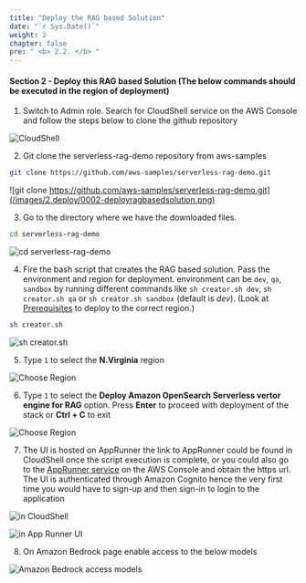 ```yaml
---
title: "Deploy the RAG based Solution"
date: "`r Sys.Date()`"
weight: 2
chapter: false
pre: " <b> 2.2. </b> "
---
```


#### Section 2 - Deploy this RAG based Solution (The below commands should be executed in the region of deployment)

1. Switch to Admin role. Search for CloudShell service on the AWS Console and follow the steps below to clone the github repository

![CloudShell](/images/2.deploy/0001-deployragbasedsolution.png)

2. Git clone the serverless-rag-demo repository from aws-samples

```bash
git clone https://github.com/aws-samples/serverless-rag-demo.git
```

![git clone https://github.com/aws-samples/serverless-rag-demo.git](/images/2.deploy/0002-deployragbasedsolution.png)

3. Go to the directory where we have the downloaded files.

```bash
cd serverless-rag-demo
```

![cd serverless-rag-demo](/images/2.deploy/0003-deployragbasedsolution.png)

4. Fire the bash script that creates the RAG based solution. Pass the environment and region for deployment. environment can be `dev`, `qa`, `sandbox` by running different commands like `sh creator.sh dev`, `sh creator.sh qa` or `sh creator.sh sandbox` (default is *dev*). (Look at [Prerequisites](1-prerequisites/) to deploy to the correct region.)

```bash
sh creator.sh
```

![sh creator.sh](/images/2.deploy/0004-deployragbasedsolution.png)

5. Type `1` to select the **N.Virginia** region

![Choose Region](/images/2.deploy/0005-deployragbasedsolution.png)

6. Type `1` to select the **Deploy Amazon OpenSearch Serverless vertor engine for RAG** option. Press **Enter** to proceed with deployment of the stack or **Ctrl + C** to exit

![Choose Region](/images/2.deploy/0006-deployragbasedsolution.png)

7. The UI is hosted on AppRunner the link to AppRunner could be found in CloudShell once the script execution is complete, or you could also go to the [AppRunner service](https://console.aws.amazon.com/apprunner) on the AWS Console and obtain the https url. The UI is authenticated through Amazon Cognito hence the very first time you would have to sign-up and then sign-in to login to the application

![in CloudShell](/images/2.deploy/0007-deployragbasedsolution-2.png)

![in App Runner UI](/images/2.deploy/0007-deployragbasedsolution-1.png)

8. On Amazon Bedrock page enable access to the below models

![Amazon Bedrock access models](/images/2.deploy/0008-deployragbasedsolution.png)
